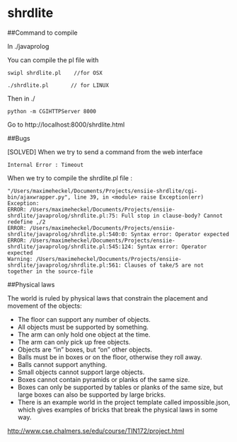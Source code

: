 # shrdlite


##Command to compile

In ./javaprolog

You can compile the pl file with 

    swipl shrdlite.pl    //for OSX

    ./shrdlite.pl       // for LINUX

Then in ./

    python -m CGIHTTPServer 8000

Go to http://localhost:8000/shrdlite.html


##Bugs

[SOLVED] When we try to send a command from the web interface

    Internal Error : Timeout

When we try to compile the shrdlite.pl file :

    "/Users/maximeheckel/Documents/Projects/ensiie-shrdlite/cgi-bin/ajaxwrapper.py", line 39, in <module> raise Exception(err) 
    Exception:
    ERROR: /Users/maximeheckel/Documents/Projects/ensiie-shrdlite/javaprolog/shrdlite.pl:75: Full stop in clause-body? Cannot redefine ,/2 
    ERROR: /Users/maximeheckel/Documents/Projects/ensiie-shrdlite/javaprolog/shrdlite.pl:540:0: Syntax error: Operator expected 
    ERROR: /Users/maximeheckel/Documents/Projects/ensiie-shrdlite/javaprolog/shrdlite.pl:545:124: Syntax error: Operator expected 
    Warning: /Users/maximeheckel/Documents/Projects/ensiie-shrdlite/javaprolog/shrdlite.pl:561: Clauses of take/5 are not together in the source-file

##Physical laws

The world is ruled by physical laws that constrain the placement and movement of the objects:

- The floor can support any number of objects.
- All objects must be supported by something.
- The arm can only hold one object at the time.
- The arm can only pick up free objects.
- Objects are “in” boxes, but “on” other objects.
- Balls must be in boxes or on the floor, otherwise they roll away.
- Balls cannot support anything.
- Small objects cannot support large objects.
- Boxes cannot contain pyramids or planks of the same size.
- Boxes can only be supported by tables or planks of the same size, but large boxes can also be supported by large bricks.
- There is an example world in the project template called impossible.json, which gives examples of bricks that break the physical laws in some way.

http://www.cse.chalmers.se/edu/course/TIN172/project.html
